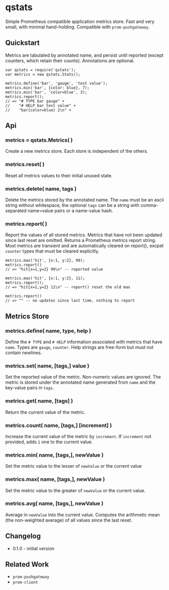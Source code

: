 qstats
======

Simple Prometheus compatible application metrics store.  Fast and very small, with minimal
hand-holding.  Compatible with `prom-pushgateway`.


Quickstart
----------

Metrics are tabulated by annotated name, and persist until reported (except counters, which
retain their counts).  Annotations are optional.

    var qstats = require('qstats');
    var metrics = new qstats.Stats();

    metrics.define('bar', 'gauge', 'test value');
    metrics.min('bar', {color: blue}, 7);
    metrics.min('bar', 'color=blue', 3);
    metrics.report();
    // => "# TYPE bar gauge" +
    //    "# HELP bar test value" +
    //    "bar{color=blue} 2\n" +


Api
---

### metrics = qstats.Metrics( )

Create a new metrics store.  Each store is independent of the others.

### metrics.reset( )

Reset all metrics values to their initial unused state.

### metrics.delete( name, tags )

Delete the metrics stored by the annotated name.  The `name` must be an ascii string without
whitespace, the optional `tags` can be a string with comma-separated name=value pairs or a
name-value hash.

### metrics.report( )

Report the values of all stored metrics.  Metrics that have not been updated since last
reset are omitted.  Returns a Prometheus metrics report string.
Most metrics are transient and are automatically cleared on report(), excpet `counter`
types that must be cleared explicitly.

    metrics.max('hit', {x:1, y:2}, 99);
    metrics.report()
    // => "hit{x=1,y=2} 99\n" -- reported value

    metrics.max('hit', {x:1, y:2}, 11);
    metrics.report();
    // => "hit{x=1,y=2} 11\n" -- report() reset the old max

    metrics.report()
    // => "" -- no updates since last time, nothing to report

Metrics Store
-------------

### metrics.define( name, type, help )

Define the `# TYPE` and `# HELP` information associated with metrics that have `name`.
Types are `gauge`, `counter`.  Help strings are free-form but must not contain newlines.

### metrics.set( name, [tags,] value )

Set the reported value of the metric.  Non-numeric values are ignored.  The metric is stored
under the annotated name generated from `name` and the key-value pairs in `tags`.

### metrics.get( name, [tags] )

Return the current value of the metric.

### metrics.count( name, [tags,] [increment] )

Increase the current value of the metric by `increment`.  If `increment` not provided, adds
`1` one to the current value.

### metrics.min( name, [tags,], newValue )

Set the metric value to the lesser of `newValue` or the current value

### metrics.max( name, [tags,], newValue )

Set the metric value to the greater of `newValue` or the current value.

### metrics.avg( name, [tags,], newValue )

Average in `newValue` into the current value.  Computes the arithmetic mean (the non-weighted average)
of all values since the last reset.


Changelog
---------

- 0.1.0 - initial version


Related Work
------------

- `prom-pushgateway`
- `prom-client`
